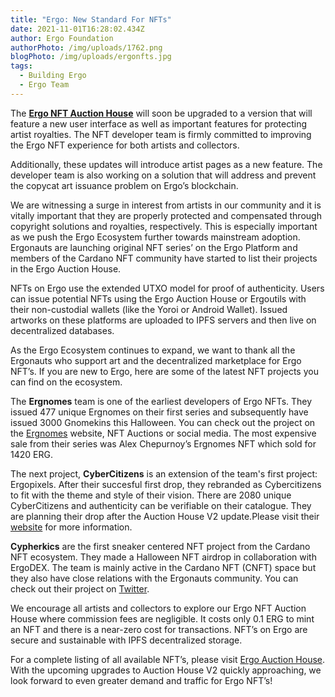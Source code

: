 ```yaml
---
title: "Ergo: New Standard For NFTs"
date: 2021-11-01T16:28:02.434Z
author: Ergo Foundation
authorPhoto: /img/uploads/1762.png
blogPhoto: /img/uploads/ergonfts.jpg
tags:
  - Building Ergo
  - Ergo Team
---
```

<!--StartFragment-->

The **[Ergo NFT Auction House](https://ergoauctions.org/)** will soon be upgraded to a version that will feature a new user interface as well as important features for protecting artist royalties. The NFT developer team is firmly committed to improving the Ergo NFT experience for both artists and collectors.

Additionally, these updates will introduce artist pages as a new feature. The developer team is also working on a solution that will address and prevent the copycat art issuance problem on Ergo’s blockchain. 

We are witnessing a surge in interest from artists in our community and it is vitally important that they are properly protected and compensated through copyright solutions and royalties, respectively. This is especially important as we push the Ergo Ecosystem further towards mainstream adoption. Ergonauts are launching original NFT series’ on the Ergo Platform and members of the Cardano NFT community have started to list their projects in the Ergo Auction House.

NFTs on Ergo use the extended UTXO model for proof of authenticity. Users can issue potential NFTs using the Ergo Auction House or Ergoutils with their non-custodial wallets (like the Yoroi or Android Wallet). Issued artworks on these platforms are uploaded to IPFS servers and then live on decentralized databases. 

As the Ergo Ecosystem continues to expand, we want to thank all the Ergonauts who support art and the decentralized marketplace for Ergo NFT’s. If you are new to Ergo, here are some of the latest NFT projects you can find on the ecosystem.

The **Ergnomes** team is one of the earliest developers of Ergo NFTs. They issued 477 unique Ergnomes on their first series and subsequently have issued 3000 Gnomekins this Halloween. You can check out the project on the [Ergnomes](https://ergnomes.io/) website, NFT Auctions or social media. The most expensive sale from their series was Alex Chepurnoy’s Ergnomes NFT which sold for 1420 ERG.

The next project, **CyberCitizens** is an extension of the team's first project: Ergopixels. After their succesful first drop, they rebranded as Cybercitizens to fit with the theme and style of their vision. There are 2080 unique CyberCitizens and authenticity can be verifiable on their catalogue. They are planning their drop after the Auction House V2 update.Please visit their [website](https://cybercitizens.io/) for more information.

**Cypherkics** are the first sneaker centered NFT project from the Cardano NFT ecosystem. They made a Halloween NFT airdrop in collaboration with ErgoDEX. The team is mainly active in the Cardano NFT (CNFT) space but they also have close relations with the Ergonauts community. You can check out their project on [Twitter](https://twitter.com/Cypherkicks).

We encourage all artists and collectors to explore our Ergo NFT Auction House where commission fees are negligible. It costs only 0.1 ERG to mint an NFT and there is a near-zero cost for transactions. NFT’s on Ergo are secure and sustainable with IPFS decentralized storage. 

For a complete listing of all available NFT’s, please visit [Ergo Auction House](https://ergoauctions.org/). With the upcoming upgrades to Auction House V2 quickly approaching, we look forward to even greater demand and traffic for Ergo NFT’s!

<!--EndFragment-->